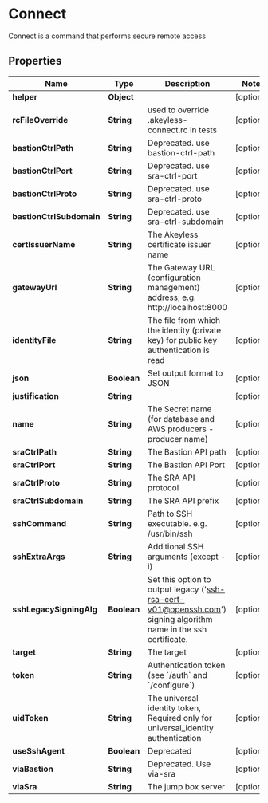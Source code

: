 

# Connect

Connect is a command that performs secure remote access

## Properties

| Name | Type | Description | Notes |
|------------ | ------------- | ------------- | -------------|
|**helper** | **Object** |  |  [optional] |
|**rcFileOverride** | **String** | used to override .akeyless-connect.rc in tests |  [optional] |
|**bastionCtrlPath** | **String** | Deprecated. use bastion-ctrl-path |  [optional] |
|**bastionCtrlPort** | **String** | Deprecated. use sra-ctrl-port |  [optional] |
|**bastionCtrlProto** | **String** | Deprecated. use sra-ctrl-proto |  [optional] |
|**bastionCtrlSubdomain** | **String** | Deprecated. use sra-ctrl-subdomain |  [optional] |
|**certIssuerName** | **String** | The Akeyless certificate issuer name |  [optional] |
|**gatewayUrl** | **String** | The Gateway URL (configuration management) address, e.g. http://localhost:8000 |  [optional] |
|**identityFile** | **String** | The file from which the identity (private key) for public key authentication is read |  [optional] |
|**json** | **Boolean** | Set output format to JSON |  [optional] |
|**justification** | **String** |  |  [optional] |
|**name** | **String** | The Secret name (for database and AWS producers - producer name) |  [optional] |
|**sraCtrlPath** | **String** | The Bastion API path |  [optional] |
|**sraCtrlPort** | **String** | The Bastion API Port |  [optional] |
|**sraCtrlProto** | **String** | The SRA API protocol |  [optional] |
|**sraCtrlSubdomain** | **String** | The SRA API prefix |  [optional] |
|**sshCommand** | **String** | Path to SSH executable. e.g. /usr/bin/ssh |  [optional] |
|**sshExtraArgs** | **String** | Additional SSH arguments (except -i) |  [optional] |
|**sshLegacySigningAlg** | **Boolean** | Set this option to output legacy (&#39;ssh-rsa-cert-v01@openssh.com&#39;) signing algorithm name in the ssh certificate. |  [optional] |
|**target** | **String** | The target |  [optional] |
|**token** | **String** | Authentication token (see &#x60;/auth&#x60; and &#x60;/configure&#x60;) |  [optional] |
|**uidToken** | **String** | The universal identity token, Required only for universal_identity authentication |  [optional] |
|**useSshAgent** | **Boolean** | Deprecated |  [optional] |
|**viaBastion** | **String** | Deprecated. Use via-sra |  [optional] |
|**viaSra** | **String** | The jump box server |  [optional] |



